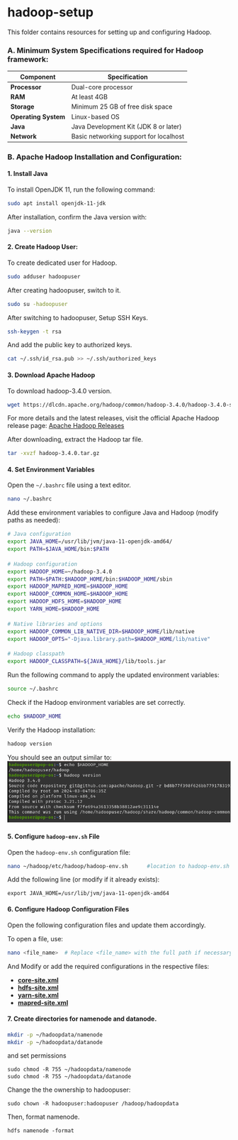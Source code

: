 # hadoop-setup
This folder contains resources for setting up and configuring Hadoop.


### A. Minimum System Specifications required for Hadoop framework:

| Component         | Specification                     |
|-------------------|-----------------------------------|
| **Processor**     | Dual-core processor              |
| **RAM**           | At least 4GB                    |
| **Storage**       | Minimum 25 GB of free disk space |
| **Operating System** | Linux-based OS                 |
| **Java**          | Java Development Kit (JDK 8 or later) |
| **Network**       | Basic networking support for localhost |


### B. Apache Hadoop Installation and Configuration:

#### 1. Install Java
To install OpenJDK 11, run the following command:
```bash
sudo apt install openjdk-11-jdk
```

After installation, confirm the Java version with:
```bash
java --version
```

#### 2. Create Hadoop User:
To create dedicated user for Hadoop.
```bash
sudo adduser hadoopuser
```
After creating hadoopuser, switch to it.
```bash 
sudo su -hadoopuser
```
After switching to hadoopuser, Setup SSH Keys.
```bash
ssh-keygen -t rsa
```
And add the public key to authorized keys.
```bash
cat ~/.ssh/id_rsa.pub >> ~/.ssh/authorized_keys
```

#### 3. Download Apache Hadoop
To download hadoop-3.4.0 version.
```bash
wget https://dlcdn.apache.org/hadoop/common/hadoop-3.4.0/hadoop-3.4.0-src.tar.gz
```
For more details and the latest releases, visit the official Apache Hadoop release page:
[Apache Hadoop Releases](https://hadoop.apache.org/releases.html)

After downloading, extract the Hadoop tar file.
```bash
tar -xvzf hadoop-3.4.0.tar.gz
```
#### 4. Set Environment Variables
Open the ```~/.bashrc``` file using a text editor.
```bash
nano ~/.bashrc
```
Add these environment variables to configure Java and Hadoop (modify paths as needed):
```bash
# Java configuration
export JAVA_HOME=/usr/lib/jvm/java-11-openjdk-amd64/
export PATH=$JAVA_HOME/bin:$PATH

# Hadoop configuration
export HADOOP_HOME=~/hadoop-3.4.0
export PATH=$PATH:$HADOOP_HOME/bin:$HADOOP_HOME/sbin
export HADOOP_MAPRED_HOME=$HADOOP_HOME
export HADOOP_COMMON_HOME=$HADOOP_HOME
export HADOOP_HDFS_HOME=$HADOOP_HOME
export YARN_HOME=$HADOOP_HOME

# Native libraries and options
export HADOOP_COMMON_LIB_NATIVE_DIR=$HADOOP_HOME/lib/native
export HADOOP_OPTS="-Djava.library.path=$HADOOP_HOME/lib/native"

# Hadoop classpath
export HADOOP_CLASSPATH=${JAVA_HOME}/lib/tools.jar
```
Run the following command to apply the updated environment variables:
```bash
source ~/.bashrc
```
Check if the Hadoop environment variables are set correctly.
```bash
echo $HADOOP_HOME
```
Verify the Hadoop installation:

```bash
hadoop version
```
You should see an output similar to:
![Hadoop version output](ss1.png)

#### 5. Configure `hadoop-env.sh` File

Open the `hadoop-env.sh` configuration file:

```bash
nano ~/hadoop/etc/hadoop/hadoop-env.sh      #location to hadoop-env.sh may vary.
```
Add the following line (or modify if it already exists):
```# Set JAVA_HOME
export JAVA_HOME=/usr/lib/jvm/java-11-openjdk-amd64
```

#### 6. Configure Hadoop Configuration Files

Open the following configuration files and update them accordingly.

To open a file, use:

```bash
nano <file_name>  # Replace <file_name> with the full path if necessary
```
And Modify or add the required configurations in the respective files:
- **[core-site.xml](core-site.xml)**
- **[hdfs-site.xml](hdfs-site.xml)**
- **[yarn-site.xml](yarn-site.xml)**
- **[mapred-site.xml](mapred-site.xml)**


#### 7. Create directories for namenode and datanode.
```bash
mkdir -p ~/hadoopdata/namenode
mkdir -p ~/hadoopdata/datanode
```
and set permissions
```
sudo chmod -R 755 ~/hadoopdata/namenode
sudo chmod -R 755 ~/hadoopdata/datanode
```
Change the the ownership to hadoopuser:
```
sudo chown -R hadoopuser:hadoopuser /hadoop/hadoopdata
```
Then, format namenode.
```
hdfs namenode -format
```
